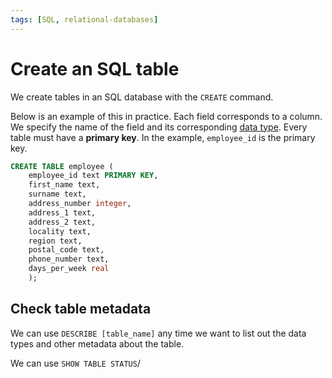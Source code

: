 ```yaml
---
tags: [SQL, relational-databases]
---
```


# Create an SQL table

We create tables in an SQL database with the `CREATE` command.

Below is an example of this in practice. Each field corresponds to a column. We
specify the name of the field and its corresponding
[data type](Data_types_in_MySQL.md). Every table must have a
**primary key**. In the example, `employee_id` is the primary key.

```sql
CREATE TABLE employee (
    employee_id text PRIMARY KEY,
    first_name text,
    surname text,
    address_number integer,
    address_1 text,
    address_2 text,
    locality text,
    region text,
    postal_code text,
    phone_number text,
    days_per_week real
    );
```

## Check table metadata

We can use `DESCRIBE [table_name]` any time we want to list out the data types
and other metadata about the table.

We can use `SHOW TABLE STATUS`/
